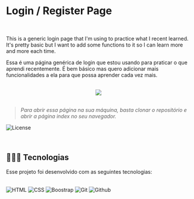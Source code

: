 # Login / Register Page
</br>

This is a generic login page that I'm using to practice what I recent learned. It's pretty basic but I want to add some functions to it so I can learn more and more each time.
</br>

Essa é uma página genérica de login que estou usando para praticar o que aprendi recentemente. É bem básico mas quero adicionar mais funcionalidades a ela para que possa aprender cada vez mais.
</br></br>

<div align="center">
  <img src="https://github.com/enzomasuda/loginForm/assets/122231049/c7394531-1a83-420d-b830-5ea16b95248c"/>
</div>
</br>

> <i>Para abrir essa página na sua máquina, basta clonar o repositório e abrir a página index no seu navegador.</i>

<p>
  <img alt="License" src="https://img.shields.io/static/v1?label=license&message=MIT&color=49AA26&labelColor=000000">
</p>
<br>

## 👨🏽‍💻 Tecnologias

Esse projeto foi desenvolvido com as seguintes tecnologias:

<div style="display: inline_block"></br>
  <img align="center" alt="HTML" src="https://img.shields.io/badge/HTML5-E34F26?style=for-the-badge&logo=html5&logoColor=white"/>
  <img align="center" alt="CSS" src="https://img.shields.io/badge/CSS3-1572B6?style=for-the-badge&logo=css3&logoColor=white"/>
  <img align="center" alt="Boostrap" src="https://img.shields.io/badge/Bootstrap-563D7C?style=for-the-badge&logo=bootstrap&logoColor=white"/>
  <img align="center" alt="Git" src="https://img.shields.io/badge/GIT-E44C30?style=for-the-badge&logo=git&logoColor=white"/>
  <img align="center" alt="Github" src="https://img.shields.io/badge/GitHub-100000?style=for-the-badge&logo=github&logoColor=white"/>
</div>
